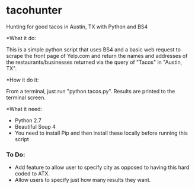 # tacohunter
Hunting for good tacos in Austin, TX with Python and BS4

*What it do: 

This is a simple python script that uses BS4 and a basic web request to scrape the front page of Yelp.com and return the names and addresses of the restaurants/businesses returned via the query of "Tacos" in "Austin, TX".  

*How it do it:

From a terminal, just run "python tacos.py".  Results are printed to the terminal screen. 

*What it need: 

- Python 2.7
- Beautiful Soup 4
- You need to install Pip and then install these locally before running this script

### To Do: 

- Add feature to allow user to specify city as opposed to having this hard coded to ATX.
- Allow users to specify just how many results they want.

